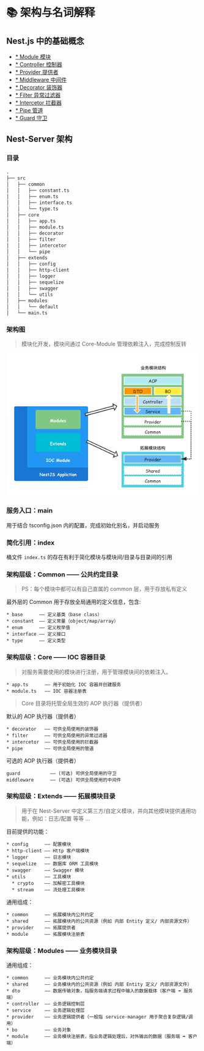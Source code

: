 # 📚 架构与名词解释


## Nest.js 中的基础概念

- [* Module 模块](https://docs.nestjs.cn/7/modules)
- [* Controller 控制器](https://docs.nestjs.cn/7/controllers)
- [* Provider 提供者](https://docs.nestjs.cn/7/providers)
- [* Middleware 中间件](https://docs.nestjs.cn/7/middlewares)
- [* Decorator 装饰器](https://docs.nestjs.cn/7/customdecorators)
- [* Filter 异常过滤器](https://docs.nestjs.cn/7/exceptionfilters)
- [* Intercetor 拦截器](https://docs.nestjs.cn/7/interceptors)
- [* Pipe 管道](https://docs.nestjs.cn/7/pipes)
- [* Guard 守卫](https://docs.nestjs.cn/7/guards)

## Nest-Server 架构

### 目录

```
.
├── src
│   ├── common
│   │   ├── constant.ts
│   │   ├── enum.ts
│   │   ├── interface.ts
│   │   └── type.ts
│   ├── core
│   │   ├── app.ts
│   │   ├── module.ts
│   │   ├── decorator
│   │   ├── filter
│   │   ├── intercetor
│   │   └── pipe
│   ├── extends
│   │   ├── config
│   │   ├── http-client
│   │   ├── logger
│   │   ├── sequelize
│   │   ├── swagger
│   │   └── utils
│   ├── modules
│   │   └── default
│   └── main.ts
```

### 架构图

> 模块化开发，模块间通过 Core-Module 管理依赖注入，完成控制反转

![Architecture](../images/server.png)

### 服务入口：main

用于结合 tsconfig.json 内的配置，完成初始化别名，并启动服务

### 简化引用：index

桶文件 `index.ts` 的存在有利于简化模块与模块间/目录与目录间的引用

### 架构层级：Common —— 公共约定目录

> PS：每个模块中都可以有自己直属的 common 层，用于存放私有定义 

最外层的 Common 用于存放全局通用的定义信息，包含:

```
* base      —— 定义基类（base class）
* constant  —— 定义常量（object/map/array）
* enum      —— 定义枚举值
* interface —— 定义接口
* type      —— 定义类型
```

### 架构层级：Core —— IOC 容器目录

> 对服务需要使用的模块进行注册，用于管理模块间的依赖注入。

```
* app.ts      —— 用于初始化 IOC 容器并创建服务
* module.ts   —— IOC 容器注册表
```

> Core 目录将托管全局生效的 AOP 执行器（提供者）

默认的 AOP 执行器（提供者）

```
* decorator   —— 可供全局使用的装饰器
* filter      —— 可供全局使用的异常过滤器
* intercetor  —— 可供全局使用的拦截器
* pipe        —— 可供全局使用的管道
```

可选的 AOP 执行器（提供者）

```
guard           —— (可选) 可供全局使用的守卫
middleware      —— (可选) 可供全局使用的中间件
```

### 架构层级：Extends —— 拓展模块目录

> 用于在 Nest-Server 中定义第三方/自定义模块，并向其他模块提供通用功能，例如：日志/配置 等等 ...

目前提供的功能：

```
* config      —— 配置模块
* http-client —— Http 客户端模块
* logger      —— 日志模块
* sequelize   —— 数据库 ORM 工具模块
* swagger     —— Swagger 模块
* utils       —— 工具模块
  * crypto    —— 加解密工具模块
  * stream    —— 流处理工具模块
```

通用组成：

```
* common      —— 拓展模块内公共约定
* shared      —— 拓展模块内的公共资源（例如 内部 Entity 定义/ 内部资源文件）
* provider    —— 拓展提供者
* module      —— 拓展模块注册表
```

### 架构层级：Modules —— 业务模块目录

通用组成：

```
* common      —— 业务模块内公共约定
* shared      —— 业务模块内的公共资源（例如 内部 Entity 定义/ 内部资源文件）
* dto         —— 数据传输对象，指服务端请求过程中输入的数据载体（客户端 ➡️ 服务端）
* controller  —— 业务逻辑控制层
* service     —— 业务逻辑处理层
* provider    —— 业务逻辑提供者（一般指 service-manager 用于聚合复杂逻辑/调用）
* bo          —— 业务对象
* module      —— 业务模块注册表，指业务逻辑处理后，对外输出的数据（服务端 ➡️ 客户端）
```
